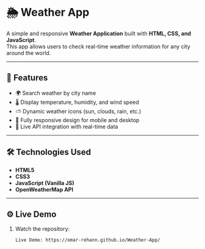 # 🌦 Weather App

A simple and responsive **Weather Application** built with **HTML, CSS, and JavaScript**.  
This app allows users to check real-time weather information for any city around the world.

---

## 🚀 Features
- 🌍 Search weather by city name
- 🌡 Display temperature, humidity, and wind speed
- ⛅ Dynamic weather icons (sun, clouds, rain, etc.)
- 📱 Fully responsive design for mobile and desktop
- 🔄 Live API integration with real-time data

---

## 🛠️ Technologies Used
- **HTML5**
- **CSS3**
- **JavaScript (Vanilla JS)**
- **OpenWeatherMap API**


---

## ⚙️ Live Demo
1. Watch the repository:
   ```bash
   Live Demo: https://omar-rehann.github.io/Weather-App/
